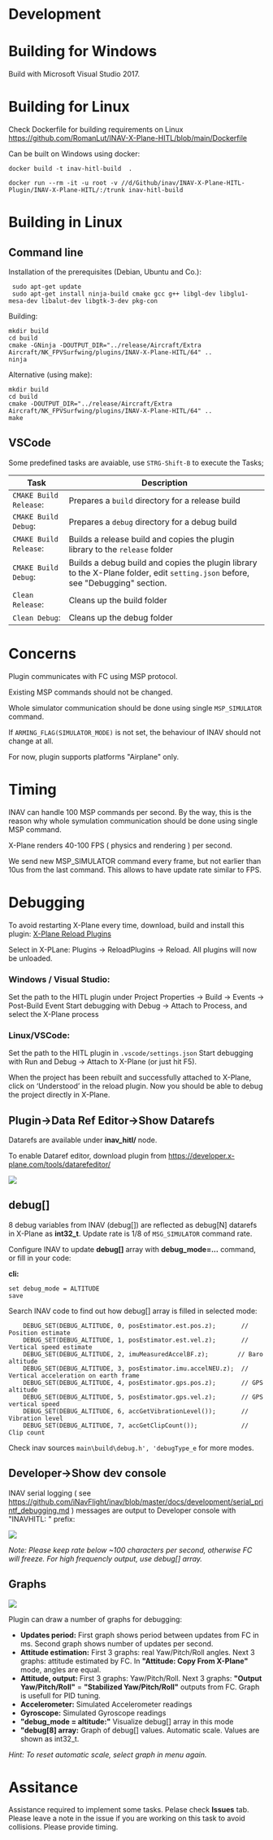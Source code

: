 # Development

# Building for Windows

Build with Microsoft Visual Studio 2017.

# Building for Linux

Check Dockerfile for building requirements on Linux https://github.com/RomanLut/INAV-X-Plane-HITL/blob/main/Dockerfile

Can be built on Windows using docker:

```docker build -t inav-hitl-build  .```

```docker run --rm -it -u root -v //d/Github/inav/INAV-X-Plane-HITL-Plugin/INAV-X-Plane-HITL/:/trunk inav-hitl-build ```

# Building in Linux
 
## Command line

Installation of the prerequisites (Debian, Ubuntu and Co.):
```shell
 sudo apt-get update 
 sudo apt-get install ninja-build cmake gcc g++ libgl-dev libglu1-mesa-dev libalut-dev libgtk-3-dev pkg-con
``` 

Building:
```shell
mkdir build
cd build
cmake -GNinja -DOUTPUT_DIR="../release/Aircraft/Extra Aircraft/NK_FPVSurfwing/plugins/INAV-X-Plane-HITL/64" ..
ninja
```

Alternative (using make):
```shell
mkdir build
cd build
cmake -DOUTPUT_DIR="../release/Aircraft/Extra Aircraft/NK_FPVSurfwing/plugins/INAV-X-Plane-HITL/64" ..
make
```

## VSCode

Some predefined tasks are avaiable, use `STRG-Shift-B` to execute the Tasks;

| Task                  | Description                                                                                                                       |
|-----------------------|-----------------------------------------------------------------------------------------------------------------------------------|
|`CMAKE Build Release`: | Prepares a `build` directory for a release build                                                                                  | 
|`CMAKE Build Debug`:   | Prepares a `debug` directory for a debug build                                                                                    |
|`CMAKE Build Release`: | Builds a release build and copies the plugin library to the `release` folder                                                      |
|`CMAKE Build Debug`:   | Builds a debug build and copies the plugin library to the X-Plane folder, edit `setting.json` before, see "Debugging" section.    |
|`Clean Release`:       | Cleans up the build folder                                                                                                        |
|`Clean Debug`:         | Cleans up the debug folder                                                                                                        |

# Concerns

Plugin communicates with FC using MSP protocol.

Existing MSP commands should not be changed.

Whole simulator communication should be done using single ```MSP_SIMULATOR``` command.

If ```ARMING_FLAG(SIMULATOR_MODE)``` is not set, the behaviour of INAV should not change at all.

For now, plugin supports platforms "Airplane" only.

# Timing

INAV can handle 100 MSP commands per second. By the way, this is the reason why whole symulation communication should be done using single MSP command.

X-Plane renders 40-100 FPS ( physics and rendering ) per second. 

We send new MSP_SIMULATOR command every frame, but not earlier than 10us from the last command. This allows to have update rate similar to FPS.

# Debugging

To avoid restarting X-Plane every time, download, build and install this plugin:
[X-Plane Reload Plugins](https://developer.x-plane.com/code-sample/reloadplugins/)

Select in X-PLane: Plugins -> ReloadPlugins -> Reload.
All plugins will now be unloaded.

### Windows / Visual Studio:
Set the path to the HITL plugin under Project Properties -> Build -> Events -> Post-Build Event
Start debugging with Debug -> Attach to Process, and select the X-Plane process

### Linux/VSCode:
Set the path to the HITL plugin in  `.vscode/settings.json`
Start debugging with Run and Debug -> Attach to X-Plane (or just hit F5).

When the project has been rebuilt and successfully attached to X-Plane, click on ‘Understood’ in the reload plugin.
Now you should be able to debug the project directly in X-Plane.

## Plugin->Data Ref Editor->Show Datarefs

Datarefs are available under **inav_hitl/** node.

To enable Dataref editor, download plugin from https://developer.x-plane.com/tools/datarefeditor/

![](datarefs.png)

## debug[]

8 debug variables from INAV (debug[]) are reflected as debug[N] datarefs in X-Plane as **int32_t**. Update rate is 1/8 of ```MSG_SIMULATOR``` command rate.

Configure INAV to update **debug[]** array with **debug_mode=...** command, or fill in your code:

**cli:**
```
set debug_mode = ALTITUDE
save
```
Search INAV code to find out how debug[] array is filled in selected mode:
```
    DEBUG_SET(DEBUG_ALTITUDE, 0, posEstimator.est.pos.z);       // Position estimate
    DEBUG_SET(DEBUG_ALTITUDE, 1, posEstimator.est.vel.z);       // Vertical speed estimate
    DEBUG_SET(DEBUG_ALTITUDE, 2, imuMeasuredAccelBF.z);        // Baro altitude
    DEBUG_SET(DEBUG_ALTITUDE, 3, posEstimator.imu.accelNEU.z);  // Vertical acceleration on earth frame
    DEBUG_SET(DEBUG_ALTITUDE, 4, posEstimator.gps.pos.z);       // GPS altitude
    DEBUG_SET(DEBUG_ALTITUDE, 5, posEstimator.gps.vel.z);       // GPS vertical speed
    DEBUG_SET(DEBUG_ALTITUDE, 6, accGetVibrationLevel());       // Vibration level
    DEBUG_SET(DEBUG_ALTITUDE, 7, accGetClipCount());            // Clip count
```

Check inav sources `main\build\debug.h', 'debugType_e` for more modes.


## Developer->Show dev console

INAV serial logging ( see https://github.com/iNavFlight/inav/blob/master/docs/development/serial_printf_debugging.md ) messages are output to Developer console with "INAVHITL: " prefix:

![](devconsole.png)

*Note: Please keep rate below ~100 characters per second, otherwise FC will freeze. For high frequencly output, use debug[] array.* 

## Graphs

![](graph.jpg)

Plugin can draw a number of graphs for debugging:
- **Updates period:** First graph shows period between updates from FC in ms. Second graph shows number of updates per second.
- **Attitude estimation:** First 3 graphs: real Yaw/Pitch/Roll angles. Next 3 graphs: attitude estimated by FC. In **"Attitude: Copy From X-Plane"** mode, angles are equal. 
- **Attitude, output:** First 3 graphs: Yaw/Pitch/Roll. Next 3 graphs: **"Output Yaw/Pitch/Roll"** = **"Stabilized Yaw/Pitch/Roll"** outputs from FC. Graph is usefull for PID tuning.
- **Accelerometer:** Simulated Accelerometer readings
- **Gyroscope:** Simulated Gyroscope readings
- **"debug_mode = altitude:"** Visualize debug[] array in this mode
- **"debug[8] array:** Graph of debug[] values. Automatic scale. Values are shown as int32_t.

*Hint: To reset automatic scale, select graph in menu again.*
  
  
# Assitance

Assistance required to implement some tasks. Pelase check **Issues** tab. Please leave a note in the issue if you are working on this task to avoid collisions. Please provide timing.

